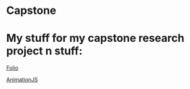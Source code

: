 # Capstone
<h1>My stuff for my capstone research project n stuff:</h1>

[Folio](https://github.com/StormN1ght122/Capstone/tree/main/folio)

[AnimationJS](https://github.com/StormN1ght122/Capstone/tree/main/animation)
